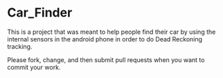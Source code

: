 # Car_Finder
This is a project that was meant to help people find their car by using the internal sensors in the android phone in order to do Dead Reckoning tracking.

Please fork, change, and then submit pull requests when you want to commit your work.
